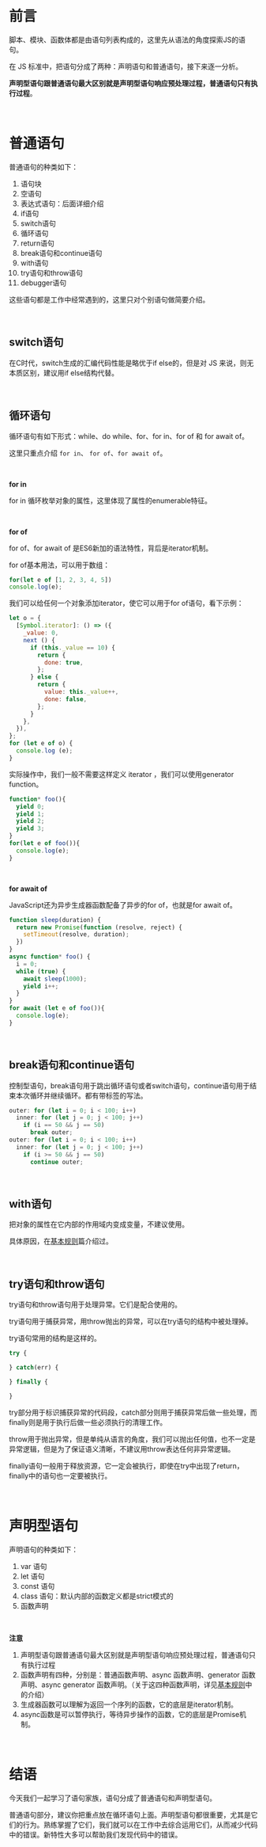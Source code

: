 # 前言

脚本、模块、函数体都是由语句列表构成的，这里先从语法的角度探索JS的语句。

在 JS 标准中，把语句分成了两种：声明语句和普通语句，接下来逐一分析。

**声明型语句跟普通语句最大区别就是声明型语句响应预处理过程，普通语句只有执行过程**。

<br/>

# 普通语句

普通语句的种类如下：

1. 语句块
2. 空语句
3. 表达式语句：后面详细介绍
4. if语句
5. switch语句
6. 循环语句
7. return语句
8. break语句和continue语句
9. with语句
10. try语句和throw语句
11. debugger语句

这些语句都是工作中经常遇到的，这里只对个别语句做简要介绍。

<br/>

## switch语句

在C时代，switch生成的汇编代码性能是略优于if else的，但是对 JS 来说，则无本质区别，建议用if else结构代替。

<br/>

## 循环语句

循环语句有如下形式：while、do while、for、for in、for of 和 for await of。

这里只重点介绍 `for in`、 `for of`、`for await of`。

<br/>

**for in**

for in 循环枚举对象的属性，这里体现了属性的enumerable特征。

<br/>

**for of**

for of、for await of 是ES6新加的语法特性，背后是iterator机制。

for of基本用法，可以用于数组：

```js
for(let e of [1, 2, 3, 4, 5])
console.log(e);
```

我们可以给任何一个对象添加iterator，使它可以用于for of语句，看下示例：

```js
let o = {
  [Symbol.iterator]: () => ({
    _value: 0,
    next () {
      if (this._value == 10) {
        return {
          done: true,
        };
      } else {
        return {
          value: this._value++,
          done: false,
        };
      }
    },
  }),
};
for (let e of o) {
  console.log (e);
}
```

实际操作中，我们一般不需要这样定义 iterator ，我们可以使用generator function。

```js
function* foo(){
  yield 0;
  yield 1;
  yield 2;
  yield 3;
}
for(let e of foo()){
  console.log(e);
}
```

<br/>

**for await of**

JavaScript还为异步生成器函数配备了异步的for of，也就是for await of。

```js
function sleep(duration) {
  return new Promise(function (resolve, reject) {
    setTimeout(resolve, duration);
  })
}
async function* foo() {
  i = 0;
  while (true) {
    await sleep(1000);
    yield i++;
  }
}
for await (let e of foo()){
  console.log(e);
}
```

<br/>

## break语句和continue语句

控制型语句，break语句用于跳出循环语句或者switch语句，continue语句用于结束本次循环并继续循环。都有带标签的写法。

```js
outer: for (let i = 0; i < 100; i++)
  inner: for (let j = 0; j < 100; j++)
    if (i == 50 && j == 50)
      break outer;
outer: for (let i = 0; i < 100; i++)
  inner: for (let j = 0; j < 100; j++)
    if (i >= 50 && j == 50)
      continue outer;
```

<br/>

## with语句

把对象的属性在它内部的作用域内变成变量，不建议使用。

具体原因，在[基本规则](
https://github.com/jiangxia/FE-Knowledge/blob/master/posts/0-JavaScript/基本规则.md#var声明)篇介绍过。

<br/>

## try语句和throw语句

try语句和throw语句用于处理异常。它们是配合使用的。

try语句用于捕获异常，用throw抛出的异常，可以在try语句的结构中被处理掉。

try语句常用的结构是这样的。

```js
try {

} catch(err) {

} finally {

}
```

try部分用于标识捕获异常的代码段，catch部分则用于捕获异常后做一些处理，而finally则是用于执行后做一些必须执行的清理工作。

throw用于抛出异常，但是单纯从语言的角度，我们可以抛出任何值，也不一定是异常逻辑，但是为了保证语义清晰，不建议用throw表达任何非异常逻辑。

finally语句一般用于释放资源，它一定会被执行，即使在try中出现了return，finally中的语句也一定要被执行。

<br/>

# 声明型语句

声明语句的种类如下：

1. var 语句
2. let 语句
3. const 语句
4. class 语句：默认内部的函数定义都是strict模式的
5. 函数声明

<br/>

**注意**

1. 声明型语句跟普通语句最大区别就是声明型语句响应预处理过程，普通语句只有执行过程
2. 函数声明有四种，分别是：普通函数声明、async 函数声明、generator 函数声明、async generator 函数声明。（关于这四种函数声明，详见[基本规则](https://github.com/jiangxia/FE-Knowledge/blob/master/posts/0-JavaScript/%E5%9F%BA%E6%9C%AC%E8%A7%84%E5%88%99.md#%E5%87%BD%E6%95%B0%E4%BD%93)中的介绍）
3. 生成器函数可以理解为返回一个序列的函数，它的底层是iterator机制。
4. async函数是可以暂停执行，等待异步操作的函数，它的底层是Promise机制。

<br/>

# 结语

今天我们一起学习了语句家族，语句分成了普通语句和声明型语句。

普通语句部分，建议你把重点放在循环语句上面。声明型语句都很重要，尤其是它们的行为。熟练掌握了它们，我们就可以在工作中去综合运用它们，从而减少代码中的错误。新特性大多可以帮助我们发现代码中的错误。
